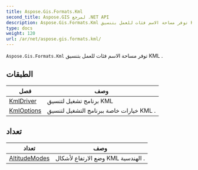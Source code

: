 ```yaml
---
title: Aspose.Gis.Formats.Kml
second_title: Aspose.GIS لمرجع .NET API
description: Aspose.Gis.Formats.Kml توفر مساحة الاسم فئات للعمل بتنسيق KML .
type: docs
weight: 120
url: /ar/net/aspose.gis.formats.kml/
---
```

`Aspose.Gis.Formats.Kml` توفر مساحة الاسم فئات للعمل بتنسيق KML .

## الطبقات

| فصل | وصف |
| --- | --- |
| [KmlDriver](./kmldriver/) | برنامج تشغيل لتنسيق KML |
| [KmlOptions](./kmloptions/) | خيارات خاصة ببرنامج التشغيل لتنسيق KML . |
## تعداد

| تعداد | وصف |
| --- | --- |
| [AltitudeModes](./altitudemodes/) | وضع الارتفاع لأشكال KML الهندسية . |


